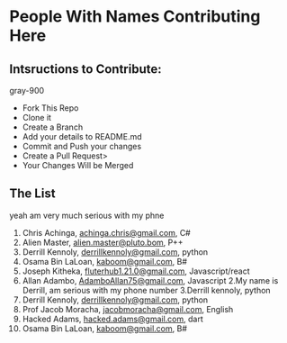 # People With Names Contributing Here

## Intsructions to Contribute:
gray-900
- Fork This Repo
- Clone it
- Create a Branch
- Add your details to README.md
- Commit and Push your changes
- Create a Pull Request>
- Your Changes Will be Merged

## The List
<!-- are you serious with your phone? -->
yeah am very much serious with my phne 

1. Chris Achinga, achinga.chris@gmail.com, C#
2. Alien Master, alien.master@pluto.bom, P++
1. Derrill Kennoly, derrillkennoly@gmail.com, python
1. Osama Bin LaLoan, kaboom@gmail.com, B#
2. Joseph Kitheka, fluterhub1.21.0@gmail.com, Javascript/react
5. Allan Adambo, AdamboAllan75@gmail.com, Javascript
2.My name is Derrill, am serious with my phone number
3.Derrill kennoly, python
3. Derrill Kennoly, derrillkennoly@gmail.com, python
4. Prof Jacob Moracha, jacobmoracha@gmail.com, English
5. Hacked Adams, hacked.adams@gmail.com, dart
6. Osama Bin LaLoan, kaboom@gmail.com, B#
